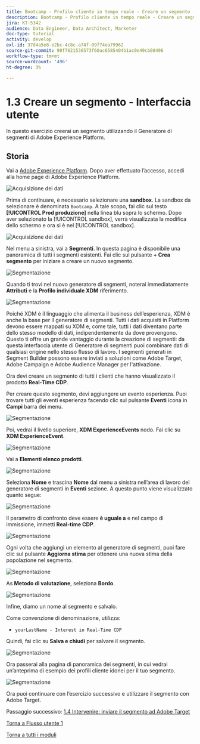 ```yaml
---
title: Bootcamp - Profilo cliente in tempo reale - Creare un segmento - Interfaccia utente
description: Bootcamp - Profilo cliente in tempo reale - Creare un segmento - Interfaccia utente
jira: KT-5342
audience: Data Engineer, Data Architect, Marketer
doc-type: tutorial
activity: develop
exl-id: 37d4a5e8-e2bc-4c8c-a74f-09f74ea79962
source-git-commit: 90f7621536573f60ac6585404b1ac0e49cb08496
workflow-type: tm+mt
source-wordcount: '496'
ht-degree: 3%

---
```


# 1.3 Creare un segmento - Interfaccia utente

In questo esercizio creerai un segmento utilizzando il Generatore di segmenti di Adobe Experience Platform.

## Storia

Vai a [Adobe Experience Platform](https://experience.adobe.com/platform). Dopo aver effettuato l’accesso, accedi alla home page di Adobe Experience Platform.

![Acquisizione dei dati](./images/home.png)

Prima di continuare, è necessario selezionare una **sandbox**. La sandbox da selezionare è denominata ``Bootcamp``. A tale scopo, fai clic sul testo **[!UICONTROL Prod produzione]** nella linea blu sopra lo schermo. Dopo aver selezionato la [!UICONTROL sandbox], verrà visualizzata la modifica dello schermo e ora si è nel [!UICONTROL sandbox].

![Acquisizione dei dati](./images/sb1.png)

Nel menu a sinistra, vai a **Segmenti**. In questa pagina è disponibile una panoramica di tutti i segmenti esistenti. Fai clic sul pulsante **+ Crea segmento** per iniziare a creare un nuovo segmento.

![Segmentazione](./images/menuseg.png)

Quando ti trovi nel nuovo generatore di segmenti, noterai immediatamente **Attributi** e la **Profilo individuale XDM** riferimento.

![Segmentazione](./images/segmentationui.png)

Poiché XDM è il linguaggio che alimenta il business dell’esperienza, XDM è anche la base per il generatore di segmenti. Tutti i dati acquisiti in Platform devono essere mappati su XDM e, come tale, tutti i dati diventano parte dello stesso modello di dati, indipendentemente da dove provengono. Questo ti offre un grande vantaggio durante la creazione di segmenti: da questa interfaccia utente di Generatore di segmenti puoi combinare dati di qualsiasi origine nello stesso flusso di lavoro. I segmenti generati in Segment Builder possono essere inviati a soluzioni come Adobe Target, Adobe Campaign e Adobe Audience Manager per l&#39;attivazione.

Ora devi creare un segmento di tutti i clienti che hanno visualizzato il prodotto **Real-Time CDP**.

Per creare questo segmento, devi aggiungere un evento esperienza. Puoi trovare tutti gli eventi esperienza facendo clic sul pulsante **Eventi** icona in **Campi** barra dei menu.

![Segmentazione](./images/findee.png)

Poi, vedrai il livello superiore, **XDM ExperienceEvents** nodo. Fai clic su **XDM ExperienceEvent**.

![Segmentazione](./images/see.png)

Vai a **Elementi elenco prodotti**.

![Segmentazione](./images/plitems.png)

Seleziona **Nome** e trascina **Nome** dal menu a sinistra nell’area di lavoro del generatore di segmenti in **Eventi** sezione. A questo punto viene visualizzato quanto segue:

![Segmentazione](./images/eewebpdtlname.png)

Il parametro di confronto deve essere **è uguale a** e nel campo di immissione, immetti **Real-time CDP**.

![Segmentazione](./images/pv.png)

Ogni volta che aggiungi un elemento al generatore di segmenti, puoi fare clic sul pulsante **Aggiorna stima** per ottenere una nuova stima della popolazione nel segmento.

![Segmentazione](./images/refreshest.png)

As **Metodo di valutazione**, seleziona **Bordo**.

![Segmentazione](./images/evedge.png)

Infine, diamo un nome al segmento e salvalo.

Come convenzione di denominazione, utilizza:

- `yourLastName - Interest in Real-Time CDP`

Quindi, fai clic su **Salva e chiudi** per salvare il segmento.

![Segmentazione](./images/segmentname.png)

Ora passerai alla pagina di panoramica dei segmenti, in cui vedrai un’anteprima di esempio dei profili cliente idonei per il tuo segmento.

![Segmentazione](./images/savedsegment.png)

Ora puoi continuare con l’esercizio successivo e utilizzare il segmento con Adobe Target.

Passaggio successivo: [1.4 Intervenire: inviare il segmento ad Adobe Target](./ex4.md)

[Torna a Flusso utente 1](./uc1.md)

[Torna a tutti i moduli](../../overview.md)
